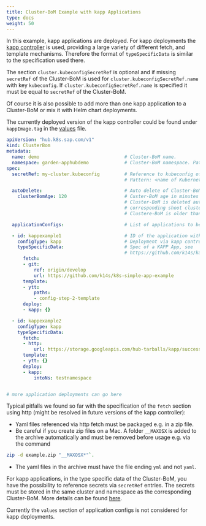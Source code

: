 ```yaml
---
title: Cluster-BoM Example with kapp Applications
type: docs
weight: 50
---
```


In this example, kapp applications are deployed. For kapp deployments the [kapp controller](https://github.com/k14s/kapp-controller/blob/develop/docs/app-spec.md) is used, providing a large variety of different fetch, and template mechanisms. Therefore the format of `typeSpecificData` is similar to the specification used there. 

The section `cluster.kubeconfigSecretRef` is optional and if missing `secretRef` of the Cluster-BoM is used for `cluster.kubeconfigSecretRef.name` with key `kubeconfig`. If `cluster.kubeconfigSecretRef.name` is specified it must be equal to `secretRef` of the Cluster-BoM.

Of course it is also possible to add more than one kapp application to a Cluster-BoM or mix it with Helm chart deployments. 

The currently deployed version of the kapp controller could be found under `kappImage.tag` in the [values](https://github.com/gardener/potter-controller/blob/master/chart/hub-controller/values.yaml) file. 


```yaml
apiVersion: "hub.k8s.sap.com/v1"
kind: ClusterBom
metadata:
  name: demo                               # Cluster-BoM name.
  namespace: garden-apphubdemo             # Cluster-BoM namespace. Pattern: garden-<projectname in Gardener>
spec:
  secretRef: my-cluster.kubeconfig         # Reference to kubeconfig of target cluster 
                                           # Pattern: <name of Kubernetes cluster in gardener>.kubeconfig

  autoDelete:                              # Auto delete of Cluster-BoM (optional)
    clusterBomAge: 120                     # Custer-BoM age in minutes
                                           # Cluster-BoM is deleted automatically if the
                                           # corresponding shoot cluster is removed and the 
                                           # Clustere-BoM is older than the specified clusterBomAge. 

  applicationConfigs:                      # List of applications to be deployed in target cluster

  - id: kappexample1                       # ID of the application within this Cluster-BoM
    configType: kapp                       # Deployment via kapp controller           
    typeSpecificData:                      # Spec of a KAPP App, see
                                           # https://github.com/k14s/kapp-controller/blob/develop/docs/app-spec.md
      fetch:
      - git:
          ref: origin/develop
          url: https://github.com/k14s/k8s-simple-app-example
      template:
      - ytt:
          paths:
          - config-step-2-template
      deploy:
      - kapp: {}

  - id: kappexample2                      
    configType: kapp                                  
    typeSpecificData:                      
      fetch:
      - http:
          url: https://storage.googleapis.com/hub-tarballs/kapp/success/http-zip-yml/config/simple.zip
      template:
      - ytt: {}
      deploy:
      - kapp:
          intoNs: testnamespace


# more application deployments can go here
```

Typical pitfalls we found so far with the specification of the `fetch` section using http (might be resolved in future versions of the kapp controller):
  * Yaml files referenced via http fetch must be packaged e.g. in a zip file.
  * Be careful if you create zip files on a Mac. A folder `__MAXOSX` is added to the archive automatically and must be removed before usage e.g. via the command 
  ```bash
  zip -d example.zip "__MAXOSX*"`.
  ```
  * The yaml files in the archive must have the file ending `yml` and not `yaml`.

For kapp applications, in the type specific data of the Cluster-BoM, you have the possibility to reference secrets via `secretRef` entries. The secrets must be stored in the same cluster and namespace as the corresponding Cluster-BoM. More details can be found [here](../special-topics/fetching-resources-from-private-github-repo/).

Currently the `values` section of application configs is not considered for kapp deployments.